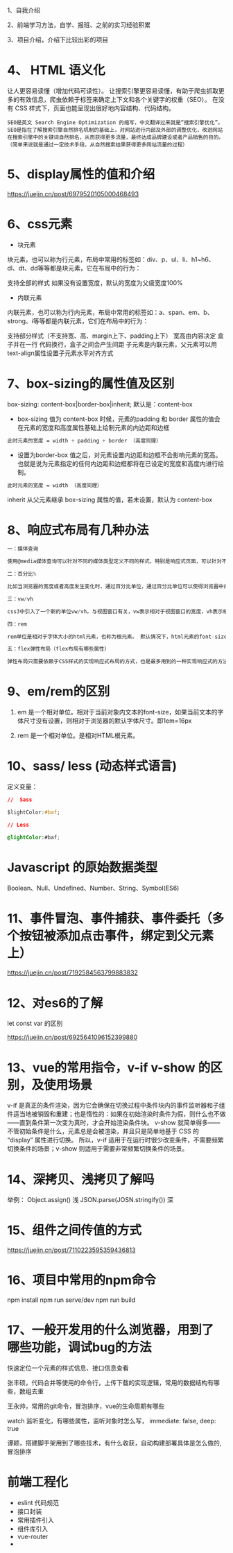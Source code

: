 1、自我介绍

2、前端学习方法，自学、报班、之前的实习经验积累

3、项目介绍，介绍下比较出彩的项目


# 4、 HTML 语义化

让人更容易读懂（增加代码可读性）。
让搜索引擎更容易读懂，有助于爬虫抓取更多的有效信息，爬虫依赖于标签来确定上下文和各个关键字的权重（SEO）。
在没有 CSS 样式下，页面也能呈现出很好地内容结构、代码结构。

```
SEO是英文 Search Engine Optimization 的缩写，中文翻译过来就是“搜索引擎优化”。SEO是指在了解搜索引擎自然排名机制的基础上，对网站进行内部及外部的调整优化，改进网站在搜索引擎中的关键词自然排名，从而获得更多流量，最终达成品牌建设或者产品销售的目的。（简单来说就是通过一定技术手段，从自然搜索结果获得更多网站流量的过程）
```


# 5、display属性的值和介绍

https://juejin.cn/post/6979520105000468493


# 6、css元素

<!-- display 的值 -->

- 块元素

块元素，也可以称为行元素，布局中常用的标签如：div、p、ul、li、h1~h6、dl、dt、dd等等都是块元素，它在布局中的行为：

支持全部的样式
如果没有设置宽度，默认的宽度为父级宽度100%

- 内联元素

内联元素，也可以称为行内元素，布局中常用的标签如：a、span、em、b、strong、i等等都是内联元素，它们在布局中的行为：

支持部分样式（不支持宽、高、margin上下、padding上下）
宽高由内容决定
盒子并在一行
代码换行，盒子之间会产生间距
子元素是内联元素，父元素可以用text-align属性设置子元素水平对齐方式


# 7、box-sizing的属性值及区别

box-sizing: content-box|border-box|inherit;
默认是：content-box

- box-sizing 值为 content-box 时候，元素的padding 和 border 属性的值会在元素的宽度和高度属性基础上绘制元素的内边距和边框

```css
此时元素的宽度 = width + padding + border （高度同理）
```


- 设置为border-box 值之后，对元素设置内边距和边框不会影响元素的宽高。也就是说为元素指定的任何内边距和边框都将在已设定的宽度和高度内进行绘制。

```css
此时元素的宽度 = width （高度同理）
```

inherit
从父元素继承 box-sizing 属性的值，若未设置，默认为 content-box

# 8、响应式布局有几种办法

```js
一：媒体查询

使用@media媒体查询可以针对不同的媒体类型定义不同的样式，特别是响应式页面，可以针对不同屏幕的大小，编写多套样式，从而达到自适应的效果。

二：百分比%

比如当浏览器的宽度或者高度发生变化时，通过百分比单位，通过百分比单位可以使得浏览器中的组件的宽和高随着浏览器的变化而变化，从而实现响应式的效果。

三：vw/vh

css3中引入了一个新的单位vw/vh，与视图窗口有关，vw表示相对于视图窗口的宽度，vh表示相对于视图窗口高度。 任意层级元素，在使用vw单位的情况下，1vw都等于视图宽度的百分之一。

四：rem

rem单位是相对于字体大小的html元素，也称为根元素。 默认情况下，html元素的font-size为16px。所以此时1rem = 16px。

五：flex弹性布局（flex布局有哪些属性）

弹性布局只需要依赖于CSS样式的实现响应式布局的方式，也是最多用到的一种实现响应式的方法。
```


# 9、em/rem的区别

1. em
是一个相对单位。相对于当前对象内文本的font-size，如果当前文本的字体尺寸没有设置，则相对于浏览器的默认字体尺寸。即1em=16px

2. rem
是一个相对单位。是相对HTML根元素。



# 10、sass/ less (动态样式语言)

定义变量： 

```css
//  Sass

$lightColor:#baf;

// Less

@lightColor:#baf;
```


# Javascript 的原始数据类型

Boolean、Null、Undefined、Number、String、Symbol(ES6)


# 11、事件冒泡、事件捕获、事件委托（多个按钮被添加点击事件，绑定到父元素上）

https://juejin.cn/post/7192584563799883832



# 12、对es6的了解
let const var 的区别

https://juejin.cn/post/6925641096152399880



# 13、vue的常用指令，v-if v-show 的区别，及使用场景

v-if 是真正的条件渲染，因为它会确保在切换过程中条件块内的事件监听器和子组件适当地被销毁和重建；也是惰性的：如果在初始渲染时条件为假，则什么也不做——直到条件第一次变为真时，才会开始渲染条件块。
v-show 就简单得多——不管初始条件是什么，元素总是会被渲染，并且只是简单地基于 CSS 的 “display” 属性进行切换。
所以，v-if 适用于在运行时很少改变条件，不需要频繁切换条件的场景；v-show 则适用于需要非常频繁切换条件的场景。


<!-- # vue中的状态管理

vuex -->

# 14、深拷贝、浅拷贝了解吗

举例： 
Object.assign() 浅
JSON.parse(JOSN.stringify()) 深


# 15、组件之间传值的方式

https://juejin.cn/post/7110223595359436813




# 16、项目中常用的npm命令

npm install
npm run serve/dev
npm run build



# 17、一般开发用的什么浏览器，用到了哪些功能，调试bug的方法

快速定位一个元素的样式信息、接口信息查看
<!-- # 18、插入排序、选择排序、快速排序 -->




张丰硕，代码合并等使用的命令行，上传下载的实现逻辑，常用的数据结构有哪些，数组去重





王永帅，常用的git命令，冒泡排序，vue的生命周期有哪些

watch 监听变化，有哪些属性，监听对象时怎么写，
        immediate: false,
        deep: true



谭颖，搭建脚手架用到了哪些技术，有什么收获，自动构建部署具体是怎么做的, 冒泡排序





# 前端工程化

- eslint 代码规范
- 接口封装
- 常用插件引入
- 组件库引入
- vue-router
- 